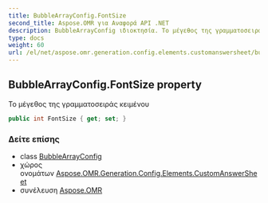 ```yaml
---
title: BubbleArrayConfig.FontSize
second_title: Aspose.OMR για Αναφορά API .NET
description: BubbleArrayConfig ιδιοκτησία. Το μέγεθος της γραμματοσειράς κειμένου
type: docs
weight: 60
url: /el/net/aspose.omr.generation.config.elements.customanswersheet/bubblearrayconfig/fontsize/
---
```

## BubbleArrayConfig.FontSize property

Το μέγεθος της γραμματοσειράς κειμένου

```csharp
public int FontSize { get; set; }
```

### Δείτε επίσης

* class [BubbleArrayConfig](../)
* χώρος ονομάτων [Aspose.OMR.Generation.Config.Elements.CustomAnswerSheet](../../bubblearrayconfig/)
* συνέλευση [Aspose.OMR](../../../)


